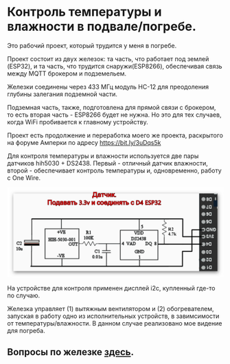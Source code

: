 # Контроль температуры и влажности в подвале/погребе.

Это рабочий проект, который трудится у меня в погребе.

Проект состоит из двух железок: та часть, что работает под землей (ESP32), и та часть, что трудится снаружи(ESP8266), обеспечивая связь между MQTT брокером и подземельем.

Железки соединены через 433 МГц модуль HC-12 для преодоления глубины залегания подземной части.

Подземная часть, также, подготовлена для прямой связи с брокером, то есть вторая часть - ESP8266 будет не нужна. Но это для тех случаев, когда WiFi пробивается к главному устройству.

Проект есть продолжение и переработка моего же проекта, раскрытого на форуме Амперки по адресу https://bit.ly/3uDqs5k

Для контроля температуры и влажности используется две пары датчиков hih5030 + DS2438. Первый - отличный датчик влажности, второй - обеспечивает контроль температуры и, одновременно, работу с One Wire.

![](/workedfiles/HIH_Plus_DS.png)


На устройстве для контроля применен дисплей i2c, купленный где-то по случаю.

Железка управляет (1) вытяжным вентилятором и (2) обогревателем, запуская в работу одно из исполнительных устройств, в завимсимости от температуры/влажности. В данном случае реализовано мое видение для погреба.

## Вопросы по железке [здесь][1].

[1]: https://igorkandaurov.com/2021/04/13/%d0%ba%d0%be%d0%bd%d1%82%d1%80%d0%be%d0%bb%d1%8c-%d0%b2%d0%bb%d0%b0%d0%b6%d0%bd%d0%be%d1%81%d1%82%d0%b8-%d0%b8-%d1%82%d0%b5%d0%bc%d0%bf%d0%b5%d1%80%d0%b0%d1%82%d1%83%d1%80%d1%8b-%d0%b2-%d0%bf%d0%be/